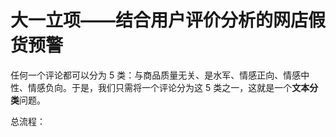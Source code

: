 # 大一立项——结合用户评价分析的网店假货预警

任何一个评论都可以分为 $5$ 类：与商品质量无关、是水军、情感正向、情感中性、情感负向。于是，我们只需将一个评论分为这 $5$ 类之一，这就是一个**文本分类**问题。

总流程：

